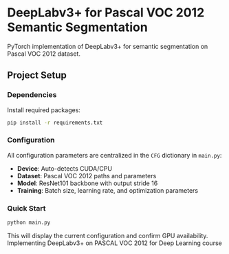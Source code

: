 # DeepLabv3+ for Pascal VOC 2012 Semantic Segmentation

PyTorch implementation of DeepLabv3+ for semantic segmentation on Pascal VOC 2012 dataset.

## Project Setup

### Dependencies
Install required packages:
```bash
pip install -r requirements.txt
```

### Configuration
All configuration parameters are centralized in the `CFG` dictionary in `main.py`:
- **Device**: Auto-detects CUDA/CPU
- **Dataset**: Pascal VOC 2012 paths and parameters
- **Model**: ResNet101 backbone with output stride 16
- **Training**: Batch size, learning rate, and optimization parameters

### Quick Start
```bash
python main.py
```

This will display the current configuration and confirm GPU availability.
Implementing DeepLabv3+ on PASCAL VOC 2012 for Deep Learning course
